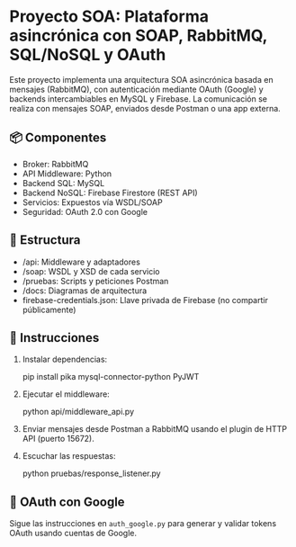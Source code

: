 # Proyecto SOA: Plataforma asincrónica con SOAP, RabbitMQ, SQL/NoSQL y OAuth

Este proyecto implementa una arquitectura SOA asincrónica basada en mensajes (RabbitMQ), con autenticación mediante OAuth (Google) y backends intercambiables en MySQL y Firebase. La comunicación se realiza con mensajes SOAP, enviados desde Postman o una app externa.

## 📦 Componentes

- Broker: RabbitMQ
- API Middleware: Python
- Backend SQL: MySQL
- Backend NoSQL: Firebase Firestore (REST API)
- Servicios: Expuestos vía WSDL/SOAP
- Seguridad: OAuth 2.0 con Google

## 📁 Estructura

- /api: Middleware y adaptadores
- /soap: WSDL y XSD de cada servicio
- /pruebas: Scripts y peticiones Postman
- /docs: Diagramas de arquitectura
- firebase-credentials.json: Llave privada de Firebase (no compartir públicamente)

## 🚀 Instrucciones

1. Instalar dependencias:

    pip install pika mysql-connector-python PyJWT

2. Ejecutar el middleware:

    python api/middleware_api.py

3. Enviar mensajes desde Postman a RabbitMQ usando el plugin de HTTP API (puerto 15672).

4. Escuchar las respuestas:

    python pruebas/response_listener.py

## 🔐 OAuth con Google

Sigue las instrucciones en `auth_google.py` para generar y validar tokens OAuth usando cuentas de Google.
